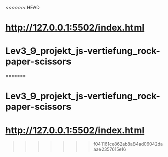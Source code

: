 <<<<<<< HEAD
# http://127.0.0.1:5502/index.html
# Lev3_9_projekt_js-vertiefung_rock-paper-scissors
=======
# Lev3_9_projekt_js-vertiefung_rock-paper-scissors
# http://127.0.0.1:5502/index.html
>>>>>>> f041161ce862ab8a84ad06042daaae2357615e16

